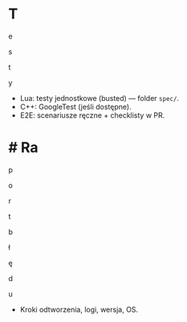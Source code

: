 ﻿# T

e

s

t

y

- Lua: testy jednostkowe (busted) — folder `spec/`.
- C++: GoogleTest (jeśli dostępne).
- E2E: scenariusze ręczne + checklisty w PR.
# # Ra

p

o

r

t

b

ł

ę

d

u

- Kroki odtworzenia, logi, wersja, OS.
